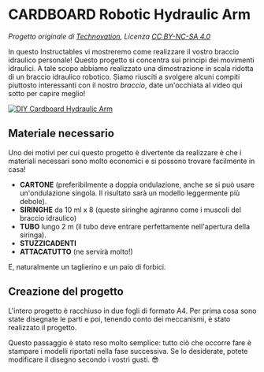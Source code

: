 # CARDBOARD Robotic Hydraulic Arm

_Progetto originale di [Technovation](mailto:technovationrobot@gmail.com), Licenza [CC BY-NC-SA 4.0](https://creativecommons.org/licenses/by-nc-sa/4.0/deed.it)_

In questo Instructables vi mostreremo come realizzare il vostro braccio idraulico personale! Questo progetto si concentra sui principi dei movimenti idraulici. A tale scopo abbiamo realizzato una dimostrazione in scala ridotta di un braccio idraulico robotico. Siamo riusciti a svolgere alcuni compiti piuttosto interessanti con il nostro _braccio_, date un'occhiata al video qui sotto per capire meglio!

[![DIY Cardboard Hydraulic Arm](https://img.youtube.com/vi/Eqn4g2aQ70U/0.jpg)](https://www.youtube.com/watch?v=Eqn4g2aQ70U)

## Materiale necessario

Uno dei motivi per cui questo progetto è divertente da realizzare è che i materiali necessari sono molto economici e si possono trovare facilmente in casa!

* **CARTONE** (preferibilmente a doppia ondulazione, anche se si può usare un'ondulazione singola. Il risultato sarà un modello leggermente più debole).
* **SIRINGHE** da 10 ml x 8 (queste siringhe agiranno come i muscoli del braccio idraulico)
* **TUBO** lungo 2 m (il tubo deve entrare perfettamente nell'apertura della siringa).
* **STUZZICADENTI**
* **ATTACATUTTO** (ne servirà molto!)

E, naturalmente un taglierino e un paio di forbici.

## Creazione del progetto

L'intero progetto è racchiuso in due fogli di formato A4. Per prima cosa sono state disegnate le parti e poi, tenendo conto dei meccanismi, è stato realizzato il progetto.

Questo passaggio è stato reso molto semplice: tutto ciò che occorre fare è stampare i modelli riportati nella fase successiva. Se lo desiderate, potete modificare il disegno secondo i vostri gusti. 😎

